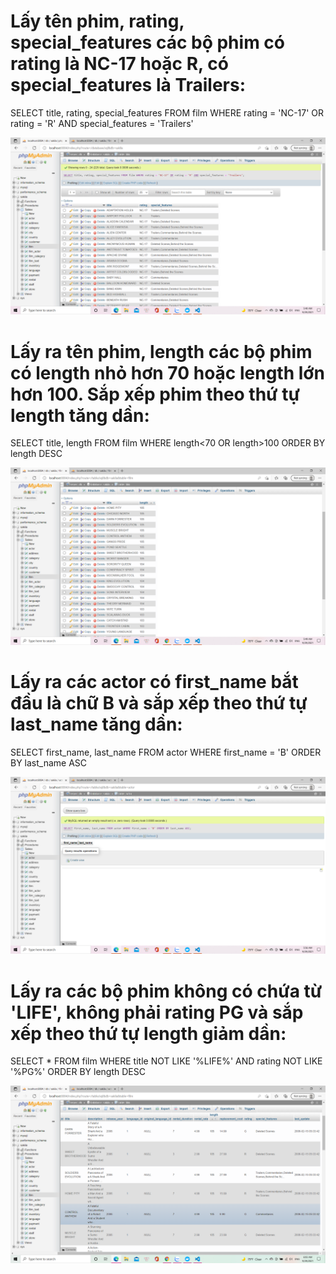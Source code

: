 # Lấy tên phim, rating, special_features các bộ phim có rating là NC-17 hoặc R, có special_features là Trailers:

SELECT title, rating, special_features 
FROM film
WHERE rating = 'NC-17' OR rating = 'R' AND special_features = 'Trailers'

![](btvn2.1.png)

# Lấy ra tên phim, length các bộ phim có length nhỏ hơn 70 hoặc length lớn hơn 100. Sắp xếp phim theo thứ tự length tăng dần:
SELECT title, length 
FROM film
WHERE length<70 OR length>100
ORDER BY length DESC

![](btvn2.2.png)

# Lấy ra các actor có first_name bắt đầu là chữ B và sắp xếp theo thứ tự last_name tăng dần:
SELECT first_name, last_name 
FROM actor
WHERE first_name = 'B' 
ORDER BY last_name ASC

![](btvn2.3.png)

# Lấy ra các bộ phim không có chứa từ 'LIFE', không phải rating PG và sắp xếp theo thứ tự length giảm dần:
SELECT * 
FROM film
WHERE title NOT LIKE '%LIFE%' AND rating NOT LIKE '%PG%'
ORDER BY length DESC

![](btvn2.4.png)
